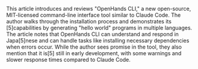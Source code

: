 This article introduces and reviews "OpenHands CLI," a new open-source, MIT-licensed command-line interface tool similar to Claude Code. The author walks through the installation process and demonstrates its [5]capabilities by generating "hello world" programs in multiple languages. The article notes that OpenHands CLI can understand and respond in Japa[5]nese and can handle tasks like installing necessary dependencies when errors occur. While the author sees promise in the tool, they also mention that it is[5] still in early development, with some warnings and slower response times compared to Claude Code.